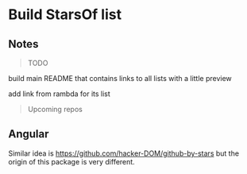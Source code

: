 # Build **StarsOf** list

## Notes

> TODO

build main README that contains links to all lists with a little preview

add link from rambda for its list

> Upcoming repos

Angular
---

Similar idea is https://github.com/hacker-DOM/github-by-stars but the origin of this package is very different.